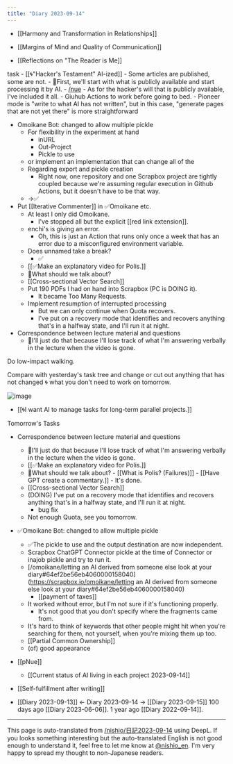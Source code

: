 ```yaml
---
title: "Diary 2023-09-14"
---
```



- [[Harmony and Transformation in Relationships]]

- [[Margins of Mind and Quality of Communication]]

- [[Reflections on "The Reader is Me]]

task
    - [[🌀"Hacker's Testament" AI-ized]]
    - Some articles are published, some are not.
        - 🍅First, we'll start with what is publicly available and start processing it by AI.
        - [/nue](https://scrapbox.io/nue)
        - As for the hacker's will that is publicly available, I've included it all.
        - Giuhub Actions to work before going to bed.
    - Pioneer mode is "write to what AI has not written", but in this case, "generate pages that are not yet there" is more straightforward
- Omoikane Bot: changed to allow multiple pickle
    - For flexibility in the experiment at hand
        - inURL
        - Out-Project
        - Pickle to use
    - or implement an implementation that can change all of the
    - Regarding export and pickle creation
        - Right now, one repository and one Scrapbox project are tightly coupled because we're assuming regular execution in Github Actions, but it doesn't have to be that way.
    - →✅
- Put [[Iterative Commenter]] in ✅Omoikane etc.
    - At least I only did Omoikane.
        - I've stopped all but the explicit [[red link extension]].
    - enchi's is giving an error.
        - Oh, this is just an Action that runs only once a week that has an error due to a misconfigured environment variable.
    - Does unnamed take a break?
        - ✅
    - [[✅Make an explanatory video for Polis.]]
    - 🍅What should we talk about?
    - [[Cross-sectional Vector Search]]
    - Put 190 PDFs I had on hand into Scrapbox (PC is DOING it).
        - It became Too Many Requests.
    - Implement resumption of interrupted processing
        - But we can only continue when Quota recovers.
        - I've put on a recovery mode that identifies and recovers anything that's in a halfway state, and I'll run it at night.
- Correspondence between lecture material and questions
    - 🍅I'll just do that because I'll lose track of what I'm answering verbally in the lecture when the video is gone.

Do low-impact walking.

Compare with yesterday's task tree and change or cut out anything that has not changed
🌀 what you don't need to work on tomorrow.

![image](https://gyazo.com/d8b730ed9a4d28909b26392bf282bf3d/thumb/1000)

- [[🌀I want AI to manage tasks for long-term parallel projects.]]

Tomorrow's Tasks
- Correspondence between lecture material and questions
    - 🍅I'll just do that because I'll lose track of what I'm answering verbally in the lecture when the video is gone.
    - [[✅Make an explanatory video for Polis.]]
    - 🍅What should we talk about?
            - [[What is Polis? (Failures)]]
            - [[Have GPT create a commentary.]]
            - It's done.
    - [[Cross-sectional Vector Search]]
    - (DOING) I've put on a recovery mode that identifies and recovers anything that's in a halfway state, and I'll run it at night.
        - bug fix
    - Not enough Quota, see you tomorrow.
- ✅Omoikane Bot: changed to allow multiple pickle
    - ✅The pickle to use and the output destination are now independent.
    - Scrapbox ChatGPT Connector pickle at the time of Connector or inajob pickle and try to run it.
    - [/omoikane/letting an AI derived from someone else look at your diary#64ef2be56eb4060000158040](https://scrapbox.io/omoikane/letting an AI derived from someone else look at your diary#64ef2be56eb4060000158040)
        - [[payment of taxes]]
    - It worked without error, but I'm not sure if it's functioning properly.
        - It's not good that you don't specify where the fragments came from.
    - It's hard to think of keywords that other people might hit when you're searching for them, not yourself, when you're mixing them up too.
    - [[Partial Common Ownership]]
    - (of) good appearance

- [[pNue]]
    - [[Current status of AI living in each project 2023-09-14]]

- [[Self-fulfillment after writing]]

- [[Diary 2023-09-13]] ← Diary 2023-09-14 → [[Diary 2023-09-15]]
100 days ago [[Diary 2023-06-06]].
1 year ago [[Diary 2022-09-14]].
---
This page is auto-translated from [/nishio/日記2023-09-14](https://scrapbox.io/nishio/日記2023-09-14) using DeepL. If you looks something interesting but the auto-translated English is not good enough to understand it, feel free to let me know at [@nishio_en](https://twitter.com/nishio_en). I'm very happy to spread my thought to non-Japanese readers.